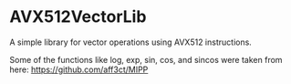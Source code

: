 # AVX512VectorLib
A simple library for vector operations using AVX512 instructions.  
  
Some of the functions like log, exp, sin, cos, and sincos were taken from here: https://github.com/aff3ct/MIPP  
